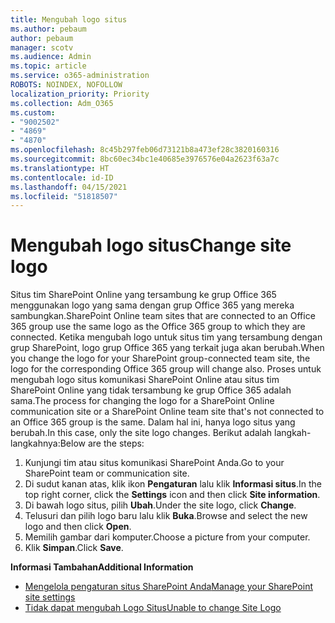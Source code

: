 ```yaml
---
title: Mengubah logo situs
ms.author: pebaum
author: pebaum
manager: scotv
ms.audience: Admin
ms.topic: article
ms.service: o365-administration
ROBOTS: NOINDEX, NOFOLLOW
localization_priority: Priority
ms.collection: Adm_O365
ms.custom:
- "9002502"
- "4869"
- "4870"
ms.openlocfilehash: 8c45b297feb06d73121b8a473ef28c3820160316
ms.sourcegitcommit: 8bc60ec34bc1e40685e3976576e04a2623f63a7c
ms.translationtype: HT
ms.contentlocale: id-ID
ms.lasthandoff: 04/15/2021
ms.locfileid: "51818507"
---
```

# <a name="change-site-logo"></a><span data-ttu-id="73e24-102">Mengubah logo situs</span><span class="sxs-lookup"><span data-stu-id="73e24-102">Change site logo</span></span>

<span data-ttu-id="73e24-103">Situs tim SharePoint Online yang tersambung ke grup Office 365 menggunakan logo yang sama dengan grup Office 365 yang mereka sambungkan.</span><span class="sxs-lookup"><span data-stu-id="73e24-103">SharePoint Online team sites that are connected to an Office 365 group use the same logo as the Office 365 group to which they are connected.</span></span> <span data-ttu-id="73e24-104">Ketika mengubah logo untuk situs tim yang tersambung dengan grup SharePoint, logo grup Office 365 yang terkait juga akan berubah.</span><span class="sxs-lookup"><span data-stu-id="73e24-104">When you change the logo for your SharePoint group-connected team site, the logo for the corresponding Office 365 group will change also.</span></span> <span data-ttu-id="73e24-105">Proses untuk mengubah logo situs komunikasi SharePoint Online atau situs tim SharePoint Online yang tidak tersambung ke grup Office 365 adalah sama.</span><span class="sxs-lookup"><span data-stu-id="73e24-105">The process for changing the logo for a SharePoint Online communication site or a SharePoint Online team site that's not connected to an Office 365 group is the same.</span></span> <span data-ttu-id="73e24-106">Dalam hal ini, hanya logo situs yang berubah.</span><span class="sxs-lookup"><span data-stu-id="73e24-106">In this case, only the site logo changes.</span></span> <span data-ttu-id="73e24-107">Berikut adalah langkah-langkahnya:</span><span class="sxs-lookup"><span data-stu-id="73e24-107">Below are the steps:</span></span>

1. <span data-ttu-id="73e24-108">Kunjungi tim atau situs komunikasi SharePoint Anda.</span><span class="sxs-lookup"><span data-stu-id="73e24-108">Go to your SharePoint team or communication site.</span></span>
2. <span data-ttu-id="73e24-109">Di sudut kanan atas, klik ikon **Pengaturan** lalu klik **Informasi situs**.</span><span class="sxs-lookup"><span data-stu-id="73e24-109">In the top right corner, click the **Settings** icon and then click **Site information**.</span></span>
3. <span data-ttu-id="73e24-110">Di bawah logo situs, pilih **Ubah**.</span><span class="sxs-lookup"><span data-stu-id="73e24-110">Under the site logo, click **Change**.</span></span>
4. <span data-ttu-id="73e24-111">Telusuri dan pilih logo baru lalu klik **Buka**.</span><span class="sxs-lookup"><span data-stu-id="73e24-111">Browse and select the new logo and then click **Open**.</span></span>
5. <span data-ttu-id="73e24-112">Memilih gambar dari komputer.</span><span class="sxs-lookup"><span data-stu-id="73e24-112">Choose a picture from your computer.</span></span>
6. <span data-ttu-id="73e24-113">Klik **Simpan**.</span><span class="sxs-lookup"><span data-stu-id="73e24-113">Click **Save**.</span></span>

<span data-ttu-id="73e24-114">**Informasi Tambahan**</span><span class="sxs-lookup"><span data-stu-id="73e24-114">**Additional Information**</span></span>

- [<span data-ttu-id="73e24-115">Mengelola pengaturan situs SharePoint Anda</span><span class="sxs-lookup"><span data-stu-id="73e24-115">Manage your SharePoint site settings</span></span>](https://support.office.com/article/manage-your-sharepoint-site-settings-8376034d-d0c7-446e-9178-6ab51c58df42)
- [<span data-ttu-id="73e24-116">Tidak dapat mengubah Logo Situs</span><span class="sxs-lookup"><span data-stu-id="73e24-116">Unable to change Site Logo</span></span>](https://docs.microsoft.com/sharepoint/troubleshoot/sites/error-when-changing-o365-site-logo)
